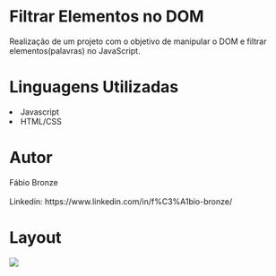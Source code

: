 # Filtrar Elementos no DOM
<p/>Realização de um projeto com o objetivo de manipular o DOM e filtrar elementos(palavras) no JavaScript.<p/>

<h1/>Linguagens Utilizadas</h1>
<li/>Javascript</li>
<li/>HTML/CSS</li>

<h1/>Autor</h1>
Fábio Bronze
<br/><br/>
Linkedin: https://www.linkedin.com/in/f%C3%A1bio-bronze/

<h1/>Layout</h1>
<img src="https://user-images.githubusercontent.com/116193280/216739494-06ebf75d-0664-476c-aac6-d8911d36d0de.PNG" />
<br/><br/>
